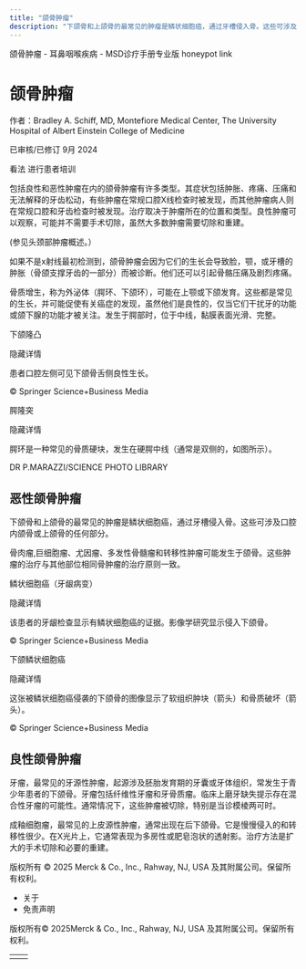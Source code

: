 ```yaml
---
title: "颌骨肿瘤"
description: "下颌骨和上颌骨的最常见的肿瘤是鳞状细胞癌，通过牙槽侵入骨。这些可涉及口腔内颌骨或上颌骨的任何部分。"
---
```


﻿颌骨肿瘤 \- 耳鼻咽喉疾病 \- MSD诊疗手册专业版 honeypot link

# 颌骨肿瘤

作者：Bradley A. Schiff, MD, Montefiore Medical Center, The University Hospital of Albert Einstein College of
Medicine

已审核/已修订 9月 2024

看法 进行患者培训

包括良性和恶性肿瘤在内的颌骨肿瘤有许多类型。其症状包括肿胀、疼痛、压痛和无法解释的牙齿松动，有些肿瘤在常规口腔X线检查时被发现，而其他肿瘤病人则在常规口腔和牙齿检查时被发现。治疗取决于肿瘤所在的位置和类型。良性肿瘤可以观察，可能并不需要手术切除，虽然大多数肿瘤需要切除和重建。

(参见头颈部肿瘤概述。）

如果不是x射线最初检测到，颌骨肿瘤会因为它们的生长会导致脸，颚，或牙槽的肿胀（骨颌支撑牙齿的一部分）而被诊断。他们还可以引起骨骼压痛及剧烈疼痛。

骨质增生，称为外泌体（腭环、下颌环），可能在上颚或下颌发育。这些都是常见的生长，并可能促使有关癌症的发现，虽然他们是良性的，仅当它们干扰牙的功能或颌下腺的功能才被关注。发生于腭部时，位于中线，黏膜表面光滑、完整。

下颌隆凸



隐藏详情

患者口腔左侧可见下颌骨舌侧良性生长。

© Springer Science+Business Media

腭隆突



隐藏详情

腭环是一种常见的骨质硬块，发生在硬腭中线（通常是双侧的，如图所示）。

DR P.MARAZZI/SCIENCE PHOTO LIBRARY

## 恶性颌骨肿瘤

下颌骨和上颌骨的最常见的肿瘤是鳞状细胞癌，通过牙槽侵入骨。这些可涉及口腔内颌骨或上颌骨的任何部分。

骨肉瘤,巨细胞瘤、尤因瘤、多发性骨髓瘤和转移性肿瘤可能发生于颌骨。这些肿瘤的治疗与其他部位相同骨肿瘤的治疗原则一致。

鳞状细胞癌（牙龈病变）



隐藏详情

该患者的牙龈检查显示有鳞状细胞癌的证据。影像学研究显示侵入下颌骨。

© Springer Science+Business Media

下颌鳞状细胞癌



隐藏详情

这张被鳞状细胞癌侵袭的下颌骨的图像显示了软组织肿块（箭头）和骨质破坏（箭头）。

© Springer Science+Business Media

## 良性颌骨肿瘤

牙瘤，最常见的牙源性肿瘤，起源涉及胚胎发育期的牙囊或牙体组织，常发生于青少年患者的下颌骨。牙瘤包括纤维性牙瘤和牙骨质瘤。临床上磨牙缺失提示存在混合性牙瘤的可能性。通常情况下，这些肿瘤被切除，特别是当诊模棱两可时。

成釉细胞瘤，最常见的上皮源性肿瘤，通常出现在后下颌骨。它是慢慢侵入的和转移性很少。在X光片上，它通常表现为多房性或肥皂泡状的透射影。治疗方法是扩大的手术切除和必要的重建。



版权所有 © 2025
Merck & Co., Inc., Rahway, NJ, USA 及其附属公司。保留所有权利。

- 关于
- 免责声明

版权所有© 2025Merck & Co., Inc., Rahway, NJ, USA 及其附属公司。保留所有权利。

|     |     |
| --- | --- |
|  |  |